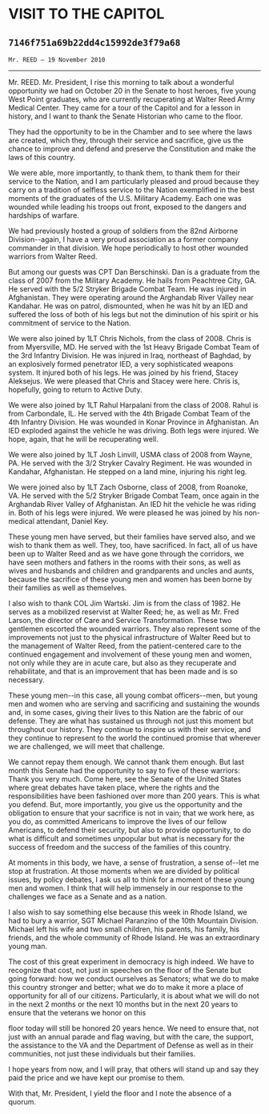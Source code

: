 # VISIT TO THE CAPITOL
## `7146f751a69b22dd4c15992de3f79a68`
`Mr. REED — 19 November 2010`

---


Mr. REED. Mr. President, I rise this morning to talk about a 
wonderful opportunity we had on October 20 in the Senate to host 
heroes, five young West Point graduates, who are currently recuperating 
at Walter Reed Army Medical Center. They came for a tour of the Capitol 
and for a lesson in history, and I want to thank the Senate Historian 
who came to the floor.

They had the opportunity to be in the Chamber and to see where the 
laws are created, which they, through their service and sacrifice, give 
us the chance to improve and defend and preserve the Constitution and 
make the laws of this country.

We were able, more importantly, to thank them, to thank them for 
their service to the Nation, and I am particularly pleased and proud 
because they carry on a tradition of selfless service to the Nation 
exemplified in the best moments of the graduates of the U.S. Military 
Academy. Each one was wounded while leading his troops out front, 
exposed to the dangers and hardships of warfare.

We had previously hosted a group of soldiers from the 82nd Airborne 
Division--again, I have a very proud association as a former company 
commander in that division. We hope periodically to host other wounded 
warriors from Walter Reed.

But among our guests was CPT Dan Berschinski. Dan is a graduate from 
the class of 2007 from the Military Academy. He hails from Peachtree 
City, GA. He served with the 5/2 Stryker Brigade Combat Team. He was 
injured in Afghanistan. They were operating around the Arghandab River 
Valley near Kandahar. He was on patrol, dismounted, when he was hit by 
an IED and suffered the loss of both of his legs but not the diminution 
of his spirit or his commitment of service to the Nation.

We were also joined by 1LT Chris Nichols, from the class of 2008. 
Chris is from Myersville, MD. He served with the 1st Heavy Brigade 
Combat Team of the 3rd Infantry Division. He was injured in Iraq, 
northeast of Baghdad, by an explosively formed penetrator IED, a very 
sophisticated weapons system. It injured both of his legs. He was 
joined by his friend, Stacey Aleksejus. We were pleased that Chris and 
Stacey were here. Chris is, hopefully, going to return to Active Duty.

We were also joined by 1LT Rahul Harpalani from the class of 2008. 
Rahul is from Carbondale, IL. He served with the 4th Brigade Combat 
Team of the 4th Infantry Division. He was wounded in Konar Province in 
Afghanistan. An IED exploded against the vehicle he was driving. Both 
legs were injured. We hope, again, that he will be recuperating well.


We were also joined by 1LT Josh Linvill, USMA class of 2008 from 
Wayne, PA. He served with the 3/2 Stryker Cavalry Regiment. He was 
wounded in Kandahar, Afghanistan. He stepped on a land mine, injuring 
his right leg.

We were joined also by 1LT Zach Osborne, class of 2008, from Roanoke, 
VA. He served with the 5/2 Stryker Brigade Combat Team, once again in 
the Arghandab River Valley of Afghanistan. An IED hit the vehicle he 
was riding in. Both of his legs were injured. We were pleased he was 
joined by his non-medical attendant, Daniel Key.

These young men have served, but their families have served also, and 
we wish to thank them as well. They, too, have sacrificed. In fact, all 
of us have been up to Walter Reed and as we have gone through the 
corridors, we have seen mothers and fathers in the rooms with their 
sons, as well as wives and husbands and children and grandparents and 
uncles and aunts, because the sacrifice of these young men and women 
has been borne by their families as well as themselves.

I also wish to thank COL Jim Wartski. Jim is from the class of 1982. 
He serves as a mobilized reservist at Walter Reed; he, as well as Mr. 
Fred Larson, the director of Care and Service Transformation. These two 
gentlemen escorted the wounded warriors. They also represent some of 
the improvements not just to the physical infrastructure of Walter Reed 
but to the management of Walter Reed, from the patient-centered care to 
the continued engagement and involvement of these young men and women, 
not only while they are in acute care, but also as they recuperate and 
rehabilitate, and that is an improvement that has been made and is so 
necessary.

These young men--in this case, all young combat officers--men, but 
young men and women who are serving and sacrificing and sustaining the 
wounds and, in some cases, giving their lives to this Nation are the 
fabric of our defense. They are what has sustained us through not just 
this moment but throughout our history. They continue to inspire us 
with their service, and they continue to represent to the world the 
continued promise that wherever we are challenged, we will meet that 
challenge.

We cannot repay them enough. We cannot thank them enough. But last 
month this Senate had the opportunity to say to five of these warriors: 
Thank you very much. Come here, see the Senate of the United States 
where great debates have taken place, where the rights and the 
responsibilities have been fashioned over more than 200 years. This is 
what you defend. But, more importantly, you give us the opportunity and 
the obligation to ensure that your sacrifice is not in vain; that we 
work here, as you do, as committed Americans to improve the lives of 
our fellow Americans, to defend their security, but also to provide 
opportunity, to do what is difficult and sometimes unpopular but what 
is necessary for the success of freedom and the success of the families 
of this country.

At moments in this body, we have, a sense of frustration, a sense 
of--let me stop at frustration. At those moments when we are divided by 
political issues, by policy debates, I ask us all to think for a moment 
of these young men and women. I think that will help immensely in our 
response to the challenges we face as a Senate and as a nation.

I also wish to say something else because this week in Rhode Island, 
we had to bury a warrior, SGT Michael Paranzino of the 10th Mountain 
Division. Michael left his wife and two small children, his parents, 
his family, his friends, and the whole community of Rhode Island. He 
was an extraordinary young man.

The cost of this great experiment in democracy is high indeed. We 
have to recognize that cost, not just in speeches on the floor of the 
Senate but going forward: how we conduct ourselves as Senators; what we 
do to make this country stronger and better; what we do to make it more 
a place of opportunity for all of our citizens. Particularly, it is 
about what we will do not in the next 2 months or the next 10 months 
but in the next 20 years to ensure that the veterans we honor on this


floor today will still be honored 20 years hence. We need to ensure 
that, not just with an annual parade and flag waving, but with the 
care, the support, the assistance to the VA and the Department of 
Defense as well as in their communities, not just these individuals but 
their families.

I hope years from now, and I will pray, that others will stand up and 
say they paid the price and we have kept our promise to them.

With that, Mr. President, I yield the floor and I note the absence of 
a quorum.